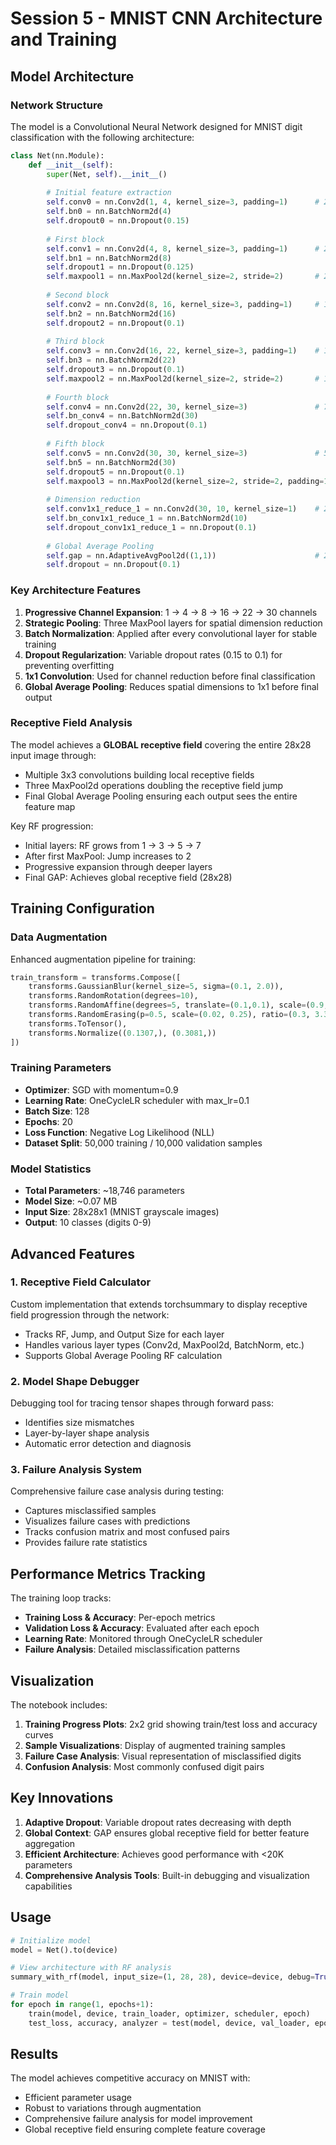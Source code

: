 # Session 5 - MNIST CNN Architecture and Training

## Model Architecture

### Network Structure
The model is a Convolutional Neural Network designed for MNIST digit classification with the following architecture:

```python
class Net(nn.Module):
    def __init__(self):
        super(Net, self).__init__()
        
        # Initial feature extraction
        self.conv0 = nn.Conv2d(1, 4, kernel_size=3, padding=1)      # 28x28x1 -> 28x28x4
        self.bn0 = nn.BatchNorm2d(4)
        self.dropout0 = nn.Dropout(0.15)
        
        # First block
        self.conv1 = nn.Conv2d(4, 8, kernel_size=3, padding=1)      # 28x28x4 -> 28x28x8
        self.bn1 = nn.BatchNorm2d(8)
        self.dropout1 = nn.Dropout(0.125)
        self.maxpool1 = nn.MaxPool2d(kernel_size=2, stride=2)       # 28x28x8 -> 14x14x8
        
        # Second block
        self.conv2 = nn.Conv2d(8, 16, kernel_size=3, padding=1)     # 14x14x8 -> 14x14x16
        self.bn2 = nn.BatchNorm2d(16)
        self.dropout2 = nn.Dropout(0.1)
        
        # Third block
        self.conv3 = nn.Conv2d(16, 22, kernel_size=3, padding=1)    # 14x14x16 -> 14x14x22
        self.bn3 = nn.BatchNorm2d(22)
        self.dropout3 = nn.Dropout(0.1)
        self.maxpool2 = nn.MaxPool2d(kernel_size=2, stride=2)       # 14x14x22 -> 7x7x22
        
        # Fourth block
        self.conv4 = nn.Conv2d(22, 30, kernel_size=3)               # 7x7x22 -> 5x5x30
        self.bn_conv4 = nn.BatchNorm2d(30)
        self.dropout_conv4 = nn.Dropout(0.1)
        
        # Fifth block
        self.conv5 = nn.Conv2d(30, 30, kernel_size=3)               # 5x5x30 -> 3x3x30
        self.bn5 = nn.BatchNorm2d(30)
        self.dropout5 = nn.Dropout(0.1)
        self.maxpool3 = nn.MaxPool2d(kernel_size=2, stride=2, padding=1)  # 3x3x30 -> 2x2x30
        
        # Dimension reduction
        self.conv1x1_reduce_1 = nn.Conv2d(30, 10, kernel_size=1)    # 2x2x30 -> 2x2x10
        self.bn_conv1x1_reduce_1 = nn.BatchNorm2d(10)
        self.dropout_conv1x1_reduce_1 = nn.Dropout(0.1)
        
        # Global Average Pooling
        self.gap = nn.AdaptiveAvgPool2d((1,1))                      # 2x2x10 -> 1x1x10
        self.dropout = nn.Dropout(0.1)
```

### Key Architecture Features

1. **Progressive Channel Expansion**: 1 → 4 → 8 → 16 → 22 → 30 channels
2. **Strategic Pooling**: Three MaxPool layers for spatial dimension reduction
3. **Batch Normalization**: Applied after every convolutional layer for stable training
4. **Dropout Regularization**: Variable dropout rates (0.15 to 0.1) for preventing overfitting
5. **1x1 Convolution**: Used for channel reduction before final classification
6. **Global Average Pooling**: Reduces spatial dimensions to 1x1 before final output

### Receptive Field Analysis

The model achieves a **GLOBAL receptive field** covering the entire 28x28 input image through:
- Multiple 3x3 convolutions building local receptive fields
- Three MaxPool2d operations doubling the receptive field jump
- Final Global Average Pooling ensuring each output sees the entire feature map

Key RF progression:
- Initial layers: RF grows from 1 → 3 → 5 → 7
- After first MaxPool: Jump increases to 2
- Progressive expansion through deeper layers
- Final GAP: Achieves global receptive field (28x28)

## Training Configuration

### Data Augmentation
Enhanced augmentation pipeline for training:
```python
train_transform = transforms.Compose([
    transforms.GaussianBlur(kernel_size=5, sigma=(0.1, 2.0)),
    transforms.RandomRotation(degrees=10),
    transforms.RandomAffine(degrees=5, translate=(0.1,0.1), scale=(0.9, 1.1), shear=5),
    transforms.RandomErasing(p=0.5, scale=(0.02, 0.25), ratio=(0.3, 3.3)),
    transforms.ToTensor(),
    transforms.Normalize((0.1307,), (0.3081,))
])
```

### Training Parameters
- **Optimizer**: SGD with momentum=0.9
- **Learning Rate**: OneCycleLR scheduler with max_lr=0.1
- **Batch Size**: 128
- **Epochs**: 20
- **Loss Function**: Negative Log Likelihood (NLL)
- **Dataset Split**: 50,000 training / 10,000 validation samples

### Model Statistics
- **Total Parameters**: ~18,746 parameters
- **Model Size**: ~0.07 MB
- **Input Size**: 28x28x1 (MNIST grayscale images)
- **Output**: 10 classes (digits 0-9)

## Advanced Features

### 1. Receptive Field Calculator
Custom implementation that extends torchsummary to display receptive field progression through the network:
- Tracks RF, Jump, and Output Size for each layer
- Handles various layer types (Conv2d, MaxPool2d, BatchNorm, etc.)
- Supports Global Average Pooling RF calculation

### 2. Model Shape Debugger
Debugging tool for tracing tensor shapes through forward pass:
- Identifies size mismatches
- Layer-by-layer shape analysis
- Automatic error detection and diagnosis

### 3. Failure Analysis System
Comprehensive failure case analysis during testing:
- Captures misclassified samples
- Visualizes failure cases with predictions
- Tracks confusion matrix and most confused pairs
- Provides failure rate statistics

## Performance Metrics Tracking

The training loop tracks:
- **Training Loss & Accuracy**: Per-epoch metrics
- **Validation Loss & Accuracy**: Evaluated after each epoch
- **Learning Rate**: Monitored through OneCycleLR scheduler
- **Failure Analysis**: Detailed misclassification patterns

## Visualization

The notebook includes:
1. **Training Progress Plots**: 2x2 grid showing train/test loss and accuracy curves
2. **Sample Visualizations**: Display of augmented training samples
3. **Failure Case Analysis**: Visual representation of misclassified digits
4. **Confusion Analysis**: Most commonly confused digit pairs

## Key Innovations

1. **Adaptive Dropout**: Variable dropout rates decreasing with depth
2. **Global Context**: GAP ensures global receptive field for better feature aggregation
3. **Efficient Architecture**: Achieves good performance with <20K parameters
4. **Comprehensive Analysis Tools**: Built-in debugging and visualization capabilities

## Usage

```python
# Initialize model
model = Net().to(device)

# View architecture with RF analysis
summary_with_rf(model, input_size=(1, 28, 28), device=device, debug=True)

# Train model
for epoch in range(1, epochs+1):
    train(model, device, train_loader, optimizer, scheduler, epoch)
    test_loss, accuracy, analyzer = test(model, device, val_loader, epoch)
```

## Results
The model achieves competitive accuracy on MNIST with:
- Efficient parameter usage
- Robust to variations through augmentation
- Comprehensive failure analysis for model improvement
- Global receptive field ensuring complete feature coverage